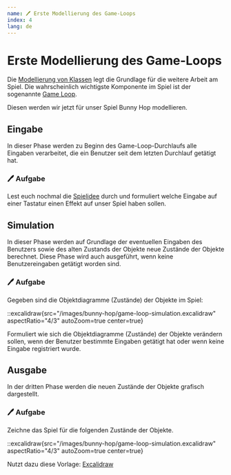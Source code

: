 ```yaml
---
name: 🖊 Erste Modellierung des Game-Loops
index: 4
lang: de
---
```


# Erste Modellierung des Game-Loops

Die [Modellierung von Klassen](/projekte/bunny-hop/erste-modellierungen/erste-modellierung-von-klassen) legt die Grundlage für die weitere Arbeit am Spiel. Die wahrscheinlich wichtigste Komponente im Spiel ist der sogenannte [Game Loop](/projekte/bunn-hop/erste-modellierungen/der-game-loop).

Diesen werden wir jetzt für unser Spiel Bunny Hop modellieren.

## Eingabe

In dieser Phase werden zu Beginn des Game-Loop-Durchlaufs alle Eingaben verarbeitet, die ein Benutzer seit dem letzten Durchlauf getätigt hat.

### 🖊 Aufgabe

Lest euch nochmal die [Spielidee](/projekte/bunny-hop/die-spielidee) durch und formuliert welche Eingabe auf einer Tastatur einen Effekt auf unser Spiel haben sollen.

## Simulation

In dieser Phase werden auf Grundlage der eventuellen Eingaben des Benutzers sowie des alten Zustands der Objekte neue Zustände der Objekte berechnet. Diese Phase wird auch ausgeführt, wenn keine Benutzereingaben getätigt worden sind.

### 🖊 Aufgabe

Gegeben sind die Objektdiagramme (Zustände) der Objekte im Spiel:

::excalidraw{src="/images/bunny-hop/game-loop-simulation.excalidraw" aspectRatio="4/3" autoZoom=true center=true}

Formuliert wie sich die Objektdiagramme (Zustände) der Objekte verändern sollen, wenn der Benutzer bestimmte Eingaben getätigt hat oder wenn keine Eingabe registriert wurde.

## Ausgabe

In der dritten Phase werden die neuen Zustände der Objekte grafisch dargestellt.

### 🖊 Aufgabe

Zeichne das Spiel für die folgenden Zustände der Objekte.

::excalidraw{src="/images/bunny-hop/game-loop-simulation.excalidraw" aspectRatio="4/3" autoZoom=true center=true}

Nutzt dazu diese Vorlage: [Excalidraw](https://excalidraw.com/#json=zfDczD_y173juwVFxjf7i,lpv40HUWlo-JnN54BvdteQ)
